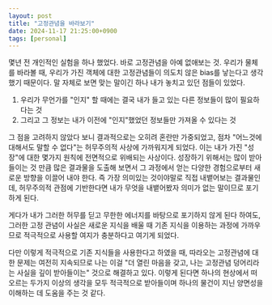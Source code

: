 ```yaml
---
layout: post
title: "고정관념을 바라보기"
date: 2024-11-17 21:25:00+0900
tags: [personal]
---
```


몇년 전 개인적인 실험을 하나 했었다. 바로 고정관념을 아예 없애보는 것. 우리가 물체를 바라볼 때, 우리가 가진 객체에 대한 고정관념들이 의도치 않은 bias를 낳는다고 생각했기 때문이다.
말 자체로 보면 맞는 말이긴 하나 내가 놓치고 있던 점들이 있었다.

1. 우리가 무언가를 "인지" 할 때에는 결국 내가 들고 있는 다른 정보들이 많이 필요하다는 것
2. 그리고 그 정보는 내가 이전에 "인지"했었던 정보들만 가져올 수 있다는 것

그 점을 고려하지 않았다 보니 결과적으로는 오히려 혼란만 가중되었고, 점차 "어느것에 대해서도 말할 수 없다"는 허무주의적 사상에 가까워지게 되었다.
이는 내가 가진 "성장"에 대한 몇가지 원칙에 전면적으로 위배되는 사상이다. 성장하기 위해서는 많이 받아들이는 것 만큼 많은 결과물을 도출해 보면서
그 과정에서 얻는 다양한 경험으로부터 새로운 방향을 이끌어 내야 한다. 즉 가장 의미있는 것이야말로 직접 내뱉어보는 결과물인데,
허무주의적 관점에 기반한다면 내가 무엇을 내뱉어봤자 의미가 없는 말이므로 포기하게 된다.

게다가 내가 그러한 허무를 딛고 무한한 에너지를 바탕으로 포기하지 않게 된다 하여도, 그러한 고정 관념이 사실은 새로운 지식을 배울 때 기존 지식을
이용하는 과정에 가까우므로 적극적으로 사용할 여지가 충분하다고 여기게 되었다.

다만 이렇게 적극적으로 기존 지식들을 사용한다고 하였을 때, 따라오는 고정관념에 대한 문제는 여전히 지속되므로
나는 이걸 "더 열린 마음을 갖고, 나는 고정관념 덩어리라는 사실을 깊이 받아들이는" 것으로 해결하고 있다.
이렇게 된다면 하나의 현상에서 떠오르는 두가지 이상의 생각을 모두 적극적으로 받아들이며
하나의 물건이 지닌 양면성을 이해하는 데 도움을 주는 것 같다.
